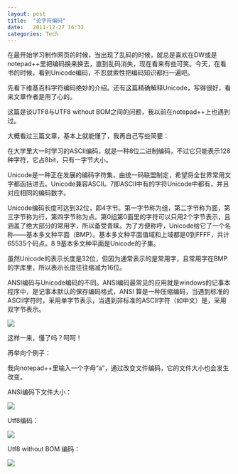 ```yaml
---
layout: post
title:  "论字符编码"
date:   2011-12-27 16:32
categories: Tech
---
```


在最开始学习制作网页的时候，当出现了乱码的时候，就总是喜欢在DW或是notepad++里把编码换来换去，直到乱码消失，现在看来有些可笑。今天，在看书的时候，看到Unicode编码，不忍就索性把编码知识都扫一遍吧。

先看下维基百科字符编码绝妙的介绍。还有这篇精确解释Unicode，写得很好，看来文章作者是用了心的。

这篇是谈UTF8与UTF8 without BOM之间的问题，我以前在notepad++上也遇到过。

大概看过三篇文章，基本上就能懂了，我再自己写些简要：

在大学里大一时学习的ASCII编码，就是一种8位二进制编码，不过它只能表示128种字符，它占8bit，只有一字节大小。

Unicode是一种正在发展的编码字符集，由统一码联盟制定，希望将全世界常用文字都函括进去。Unicode兼容ASCII。7即ASCII中有的字符Unicode中都有，并且对应相同的编码数字。

Unicode编码长度可达到32位，即4字节。第一字节称为组，第二字节称为面，第三字节称为行，第四字节称为点。第0组第0面里的字符可以只用2个字节表示，且涵盖了绝大部分的常用字，所以备受青睐。为了方便称呼，Unicode给它了一个名称——基本多文种平面（BMP）。基本多文种平面值域和上域都是0到FFFF，共计65535个码点。8 9基本多文种平面是Unicode的子集。

虽然Unicode的表示长度是32位，但因为通常表示的是常用字，且常用字在BMP的字库里，所以表示长度往往缩减为16位。

ANSI编码与Unicode编码的不同。ANSI编码最常见的应用就是windows的记事本程序中，是记事本默认的保存编码格式，ANSI 算是一种压缩编码，当遇到标准的ASCII字符时，采用单字节表示，当遇到非标准的ASCII字符（如中文）是，采用双字节表示。

![](https://i.imgur.com/S1BbgIH.png)

这样一来，懂了吗？呵呵！

再举向个例子：

我向notepad++里输入一个字母“a”，通过改变文件编码，它的文件大小也会发生改变。

ANSI编码下文件大小：

![](https://i.imgur.com/gDXbUZ6.png)

Utf8编码：

![](https://i.imgur.com/d2c3eHH.png)

Utf8 without BOM 编码：

![](https://i.imgur.com/hiaM81f.png)
